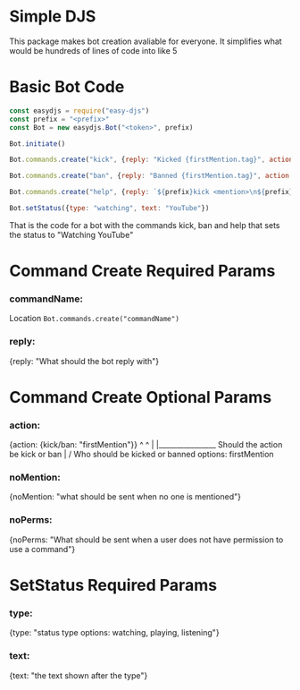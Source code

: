 # Simple DJS
This package makes bot creation avaliable for everyone. It simplifies what would be hundreds of lines of code into like 5

# Basic Bot Code
```js
const easydjs = require("easy-djs")
const prefix = "<prefix>"
const Bot = new easydjs.Bot("<token>", prefix)

Bot.initiate()

Bot.commands.create("kick", {reply: "Kicked {firstMention.tag}", action: {kick: "firstMention"}})

Bot.commands.create("ban", {reply: "Banned {firstMention.tag}", action: {ban: "firstMention"}})

Bot.commands.create("help", {reply: `${prefix}kick <mention>\n${prefix}ban <mention>\n${prefix}help`})

Bot.setStatus({type: "watching", text: "YouTube"})
```
That is the code for a bot with the commands kick, ban and help that sets the status to "Watching YouTube"

# Command Create Required Params

### commandName: 
Location ```Bot.commands.create("commandName")```

### reply: 
{reply: "What should the bot reply with"}

# Command Create Optional Params

### action:
{action: {kick/ban: "firstMention"}}
             ^             ^ 
             |             |________________
Should the action be kick or ban           |
                                           \/
                                           Who should be kicked or banned options: firstMention

### noMention:
{noMention: "what should be sent when no one is mentioned"}

### noPerms:
{noPerms: "What should be sent when a user does not have permission to use a command"}

# SetStatus Required Params

### type:
{type: "status type options: watching, playing, listening"}

### text:
{text: "the text shown after the type"}